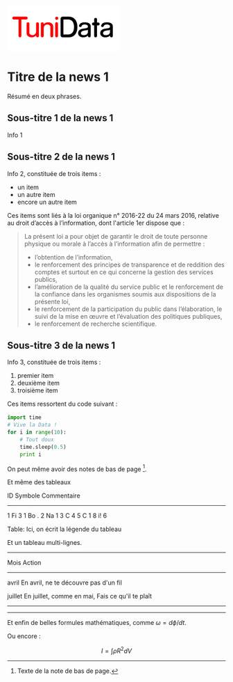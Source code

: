 ![TuniData Logo](pics/logo.png "TuniData, newsletter de la Data en Tunisie")


Titre de la news 1
===

Résumé en deux phrases.

Sous-titre 1 de la news 1
---

Info 1

Sous-titre 2 de la news 1
---

Info 2, constituée de trois items :

 * un item
 * un autre item
 * encore un autre item

Ces items sont liés à la loi organique n° 2016-22 du 24 mars 2016,
relative au droit d’accès à l’information, dont l'article 1er dispose que :

> La présent loi a pour objet de garantir le droit de toute personne physique ou morale à l’accès à l’information afin de permettre :
> - l’obtention de l’information,
> - le renforcement des principes de transparence et de reddition des comptes et surtout en ce qui concerne la gestion des services publics,
> - l’amélioration de la qualité du service public et le renforcement de la confiance dans les organismes soumis aux dispositions de la présente loi,
> - le renforcement de la participation du public dans l’élaboration, le suivi de la mise en œuvre et l’évaluation des politiques publiques,
> - le renforcement de recherche scientifique.

Sous-titre 3 de la news 1
---

Info 3, constituée de trois items : 

 1. premier item
 2. deuxième item
 3. troisième item

Ces items ressortent du code suivant :

~~~python
import time
# Vive la Data !
for i in range(10):
    # Tout doux
    time.sleep(0.5)
    print i
~~~

On peut même avoir des notes de bas de page [^1].

[^1]: Texte de la note de bas de page.

Et même des tableaux

ID  Symbole  Commentaire
--  -------  -----------
1   Fi       3
1   Bo       .
2   Na       1
3   C        4
5   C        1
8   i!       6


Table: Ici, on écrit la légende du tableau

Et un tableau multi-lignes.

--------  -----------------------
Mois      Action
--------  -----------------------
avril     En avril,
          ne te découvre pas
          d'un fil

juillet   En juillet,
          comme en mai,
          Fais ce qu'il te plaît
--------  -----------------------


***

Et enfin de belles formules mathématiques, comme $\omega = d\phi / dt$.

Ou encore :

$$I = \int \rho R^{2} dV$$

